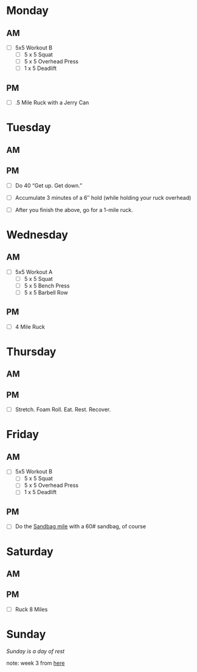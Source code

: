 # Monday

## AM
- [ ] 5x5 Workout B
  - [ ] 5 x 5 Squat
  - [ ] 5 x 5 Overhead Press
  - [ ] 1 x 5 Deadlift
## PM
- [ ] .5 Mile Ruck with a Jerry Can


# Tuesday

## AM

## PM
- [ ] Do 40 “Get up. Get down.”
- [ ] Accumulate 3 minutes of a 6″ hold (while holding your ruck overhead)
- [ ] After you finish the above, go for a 1-mile ruck.


# Wednesday

## AM
- [ ] 5x5 Workout A
  - [ ] 5 x 5 Squat
  - [ ] 5 x 5 Bench Press
  - [ ] 5 x 5 Barbell Row
## PM
- [ ] 4 Mile Ruck


# Thursday

## AM

## PM
- [ ] Stretch. Foam Roll. Eat. Rest. Recover.


# Friday

## AM
- [ ] 5x5 Workout B
  - [ ] 5 x 5 Squat
  - [ ] 5 x 5 Overhead Press
  - [ ] 1 x 5 Deadlift
## PM
- [ ] Do the [Sandbag mile](https://ruck.training/sandbag-mile/) with a 60# sandbag, of course


# Saturday

## AM

## PM
- [ ] Ruck 8 Miles


# Sunday
*Sunday is a day of rest*

note: week 3 from [here](https://ruck.training/free-10-week-goruck-tough-training-plan-guide/)